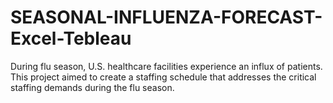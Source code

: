 # SEASONAL-INFLUENZA-FORECAST-Excel-Tebleau
During flu season, U.S. healthcare facilities experience an influx of patients. This project aimed to create a staffing schedule that addresses the critical staffing demands during the flu season.
